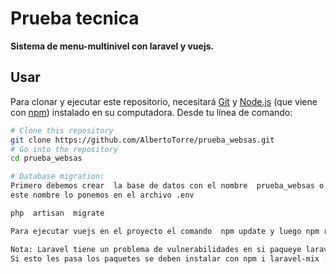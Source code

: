 # Prueba tecnica

**Sistema de menu-multinivel con laravel y vuejs.**

## Usar

Para clonar y ejecutar este repositorio, necesitará [Git](https://git-scm.com) y [Node.js](https://nodejs.org/en/download/) (que viene con [npm](http://npmjs.com)) instalado en su computadora. Desde tu línea de comando:

```bash
# Clone this repository
git clone https://github.com/AlbertoTorre/prueba_websas.git
# Go into the repository
cd prueba_websas

# Database migration:
Primero debemos crear  la base de datos con el nombre  prueba_websas o cualquier otro, 
este nombre lo ponemos en el archivo .env

php  artisan  migrate  

Para ejecutar vuejs en el proyecto el comando  npm update y luego npm run dev.

Nota: Laravel tiene un problema de vulnerabilidades en si paqueye laravel-mix,
Si esto les pasa los paquetes se deben instalar con npm i laravel-mix --only=dev